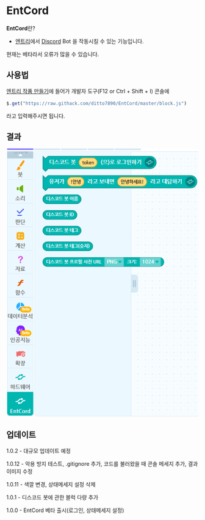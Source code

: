 # EntCord

**EntCord**란?

* [엔트리](https://playentry.org/)에서 [Discord](https://discordapp.com/) Bot 을 작동시킬 수 있는 기능입니다.

현재는 베타라서 오류가 많을 수 있습니다.

## 사용법

[엔트리 작품 만들기](https://playentry.org/ws#!/)에 들어가 개발자 도구(F12 or Ctrl + Shift + I) 콘솔에

```js
$.get("https://raw.githack.com/ditto7890/EntCord/master/block.js")
```

라고 입력해주시면 됩니다.

## 결과

![Result](./img/result-1.0.12.png)

## 업데이트

1.0.2 - 대규모 업데이트 예정

1.0.12 - 악용 방지 테스트, .gitignore 추가, 코드를 불러왔을 때 콘솔 메세지 추가, 결과 이미지 수정

1.0.11 - 색깔 변경, 상태메세지 설정 삭제

1.0.1 - 디스코드 봇에 관한 블럭 다량 추가

1.0.0 - EntCord 베타 출시(로그인, 상태메세지 설정)
